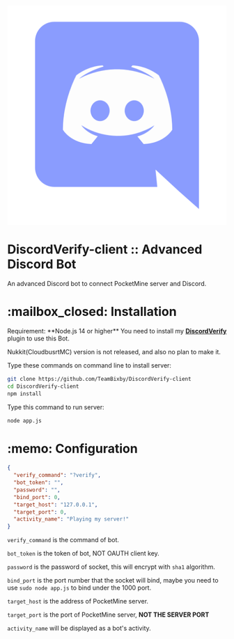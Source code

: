 <img align="center" alt="" src="https://raw.githubusercontent.com/TeamBixby/DiscordVerify-client/master/assets/icon.png">
<h1>DiscordVerify-client :: Advanced Discord Bot</h1>
An advanced Discord bot to connect PocketMine server and Discord.

<h1>:mailbox_closed: Installation</h1>
Requirement: **Node.js 14 or higher**
You need to install my <b><a href="https://github.com/TeamBixby/DiscordVerify">DiscordVerify</a></b> plugin to use this Bot.

Nukkit(CloudbusrtMC) version is not released, and also no plan to make it.

Type these commands on command line to install server:

```bash
git clone https://github.com/TeamBixby/DiscordVerify-client
cd DiscordVerify-client
npm install
```

Type this command to run server:
```bash
node app.js
```

<h1>:memo: Configuration</h1>

```json
{
  "verify_command": "?verify",
  "bot_token": "",
  "password": "",
  "bind_port": 0,
  "target_host": "127.0.0.1",
  "target_port": 0,
  "activity_name": "Playing my server!"
}
```
`verify_command` is the command of bot.

`bot_token` is the token of bot, NOT OAUTH client key.

`password` is the password of socket, this will encrypt with `sha1` algorithm.

`bind_port` is the port number that the socket will bind, maybe you need to use `sudo node app.js` to bind under the 1000 port.

`target_host` is the address of PocketMine server.

`target_port` is the port of PocketMine server, **NOT THE SERVER PORT**

`activity_name` will be displayed as a bot's activity.